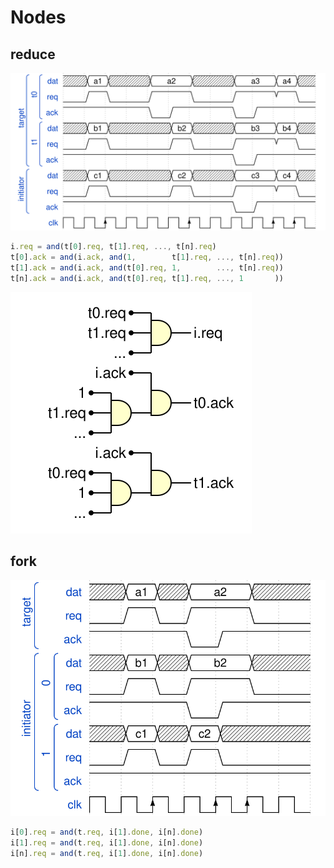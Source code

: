 # Nodes

## reduce

![reduce](img/reduce.svg)

```js
i.req = and(t[0].req, t[1].req, ..., t[n].req)
t[0].ack = and(i.ack, and(1,        t[1].req, ..., t[n].req))
t[1].ack = and(i.ack, and(t[0].req, 1,        ..., t[n].req))
t[n].ack = and(i.ack, and(t[0].req, t[1].req, ..., 1       ))
```
![reduce_ctrl](img/reduce_ctrl.svg)

## fork

![fork](img/fork.svg)

```js
i[0].req = and(t.req, i[1].done, i[n].done)
i[1].req = and(t.req, i[1].done, i[n].done)
i[n].req = and(t.req, i[1].done, i[n].done)
```
